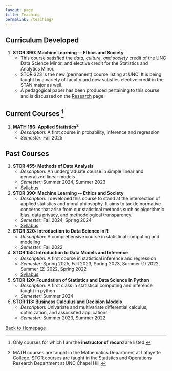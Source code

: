 ```yaml
---
layout: page
title: Teaching
permalink: /teaching/
---
```


## Curriculum Developed 
1. **STOR 390: Machine Learning -- Ethics and Society**
   - This course satisfied the *data, culture, and society* credit of the UNC Data Science Minor, and elective credit for the Statistics and Analytics Minor.
   - STOR 323 is the new (permanent) course listing at UNC.  It is being taught by a variety of faculty and now satisfies elective credit in the STAN major as well.  
   - A pedagogical paper has been produced pertaining to this course and is discussed on the [Research](research.md) page.

## Current Courses [^1]

1. **MATH 186: Applied Statistics[^2]**
   - *Description:* A first course in probability, inference and regression
   - *Semester:* Fall 2025

## Past Courses

1. **STOR 455: Methods of Data Analysis**
   - *Description:* An undergraduate course in simple linear and generalized linear models
   - *Semester:* Summer 2024, Summer 2023
   - [Syllabus](455.pdf)
2. **STOR 390: Machine Learning -- Ethics and Society**
   - *Description:* I developed this course to stand at the intersection of applied statistics and moral philosophy.  It aims to tackle normative concerns that arise from our statistical methods such as algorithmic bias, data privacy, and methodological transparency.  
   - *Semester:* Fall 2024, Spring 2024
   - [Syllabus](390.pdf)
3. **STOR 320: Introduction to Data Science in R**
   - *Description:* A comprehensive course in statistical computing and modeling
   - *Semester:* Fall 2022    
4. **STOR 155: Introduction to Data Models and Inference**
   - *Description:* A first course in statistical inference and regression
   - *Semester:* Spring 2025, Fall 2023, Spring 2023, Summer (1) 2022, Summer (2) 2022, Spring 2022
   - [Syllabus](155.04.pdf)
5. **STOR 120: Foundation of Statistics and Data Science in Python**
   - *Description:* A first class in statistical computing and inference taught in python
   - *Semester:* Summer 2024
6. **STOR 113: Business Calculus and Decision Models**
   - *Description:* Univariate and multivariate differential calculus, optimization, and associated applications
   - *Semester:* Summer 2023, Summer 2022


[^1]: Only courses for which I am the **instructor of record** are listed.
[^2]: MATH courses are taught in the Mathematics Department at Lafayette College.  STOR courses are taught in the Statistics and Operations Research Department at UNC Chapel Hill. 
  
[Back to Homepage](index.md)
   
